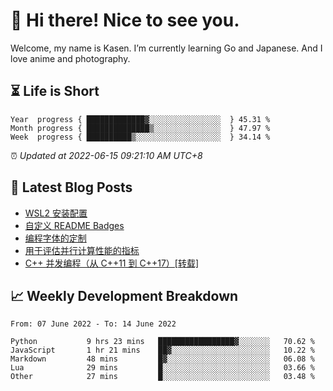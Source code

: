 <h1>👋 Hi there! Nice to see you.</h1>

Welcome, my name is Kasen. I’m currently learning Go and Japanese. And I love anime and photography.


## ⏳ Life is Short

<!-- Start of Time Progress Bar -->
``` text
Year  progress { █████████████▓░░░░░░░░░░░░░░░░  } 45.31 %
Month progress { ██████████████▒░░░░░░░░░░░░░░░  } 47.97 %
Week  progress { ██████████▒░░░░░░░░░░░░░░░░░░░  } 34.14 %
```

⏰ *Updated at 2022-06-15 09:21:10 AM UTC+8*

<!-- End of Time Progress Bar -->

## 📝 Latest Blog Posts

<!-- BLOG-POST-LIST:START -->
- [WSL2 安装配置](https://blog.imkasen.com/wsl2-config.html)
- [自定义 README Badges](https://blog.imkasen.com/custom-readme-badges.html)
- [编程字体的定制](https://blog.imkasen.com/coding-fonts-configuration.html)
- [用于评估并行计算性能的指标](https://blog.imkasen.com/parallel-performance-metrics.html)
- [C++ 并发编程（从 C++11 到 C++17）[转载]](https://blog.imkasen.com/cpp-concurrency.html)
<!-- BLOG-POST-LIST:END -->

## 📈 Weekly Development Breakdown

<!--START_SECTION:waka-->

```text
From: 07 June 2022 - To: 14 June 2022

Python           9 hrs 23 mins   █████████████████▓░░░░░░░   70.62 %
JavaScript       1 hr 21 mins    ██▓░░░░░░░░░░░░░░░░░░░░░░   10.22 %
Markdown         48 mins         █▓░░░░░░░░░░░░░░░░░░░░░░░   06.08 %
Lua              29 mins         █░░░░░░░░░░░░░░░░░░░░░░░░   03.66 %
Other            27 mins         █░░░░░░░░░░░░░░░░░░░░░░░░   03.48 %
```

<!--END_SECTION:waka-->
